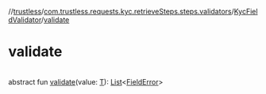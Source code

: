 //[trustless](../../../index.md)/[com.trustless.requests.kyc.retrieveSteps.steps.validators](../index.md)/[KycFieldValidator](index.md)/[validate](validate.md)

# validate

\
abstract fun [validate](validate.md)(value: [T](index.md)): [List](https://kotlinlang.org/api/latest/jvm/stdlib/kotlin.collections/-list/index.html)&lt;[FieldError](../../com.trustless.requests.kyc.retrieveSteps.steps.fields/-field-error/index.md)&gt;
